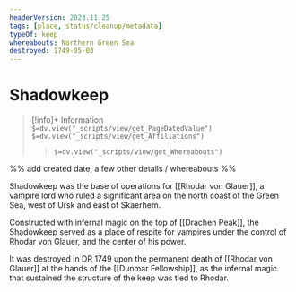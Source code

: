 ```yaml
---
headerVersion: 2023.11.25
tags: [place, status/cleanup/metadata]
typeOf: keep
whereabouts: Northern Green Sea
destroyed: 1749-05-03
---
```

# Shadowkeep
>[!info]+ Information  
> `$=dv.view("_scripts/view/get_PageDatedValue")`  
> `$=dv.view("_scripts/view/get_Affiliations")`  
>> `$=dv.view("_scripts/view/get_Whereabouts")`

%% add created date, a few other details / whereabouts %%

Shadowkeep was the base of operations for [[Rhodar von Glauer]], a vampire lord who ruled a significant area on the north coast of the Green Sea, west of Ursk and east of Skaerhem. 

Constructed with infernal magic on the top of [[Drachen Peak]], the Shadowkeep served as a place of respite for vampires under the control of Rhodar von Glauer, and the center of his power. 

It was destroyed in DR 1749 upon the permanent death of [[Rhodar von Glauer]] at the hands of the [[Dunmar Fellowship]], as the infernal magic that sustained the structure of the keep was tied to Rhodar. 